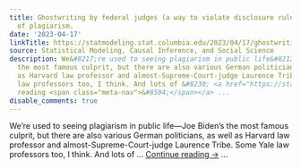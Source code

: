 ```yaml
---
title: Ghostwriting by federal judges (a way to violate disclosure rules) as the opposite
  of plagiarism.
date: '2023-04-17'
linkTitle: https://statmodeling.stat.columbia.edu/2023/04/17/ghostwriting-by-federal-judges-a-way-to-violate-disclosure-rules-its-the-opposite-of-plagiarism/
source: Statistical Modeling, Causal Inference, and Social Science
description: We&#8217;re used to seeing plagiarism in public life&#8212;Joe Biden&#8217;s
  the most famous culprit, but there are also various German politicians, as well
  as Harvard law professor and almost-Supreme-Court-judge Laurence Tribe. Some Yale
  law professors too, I think. And lots of &#8230; <a href="https://statmodeling.stat.columbia.edu/2023/04/17/ghostwriting-by-federal-judges-a-way-to-violate-disclosure-rules-its-the-opposite-of-plagiarism/">Continue
  reading <span class="meta-nav">&#8594;</span></a> ...
disable_comments: true
---
```

We&#8217;re used to seeing plagiarism in public life&#8212;Joe Biden&#8217;s the most famous culprit, but there are also various German politicians, as well as Harvard law professor and almost-Supreme-Court-judge Laurence Tribe. Some Yale law professors too, I think. And lots of &#8230; <a href="https://statmodeling.stat.columbia.edu/2023/04/17/ghostwriting-by-federal-judges-a-way-to-violate-disclosure-rules-its-the-opposite-of-plagiarism/">Continue reading <span class="meta-nav">&#8594;</span></a> ...